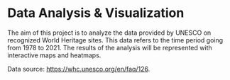 # Data Analysis & Visualization

The aim of this project is to analyze the data provided by UNESCO on recognized World Heritage sites. This data refers to the time period going from 1978 to 2021.
The results of the analysis will be represented with interactive maps and heatmaps.

Data source: https://whc.unesco.org/en/faq/126.
